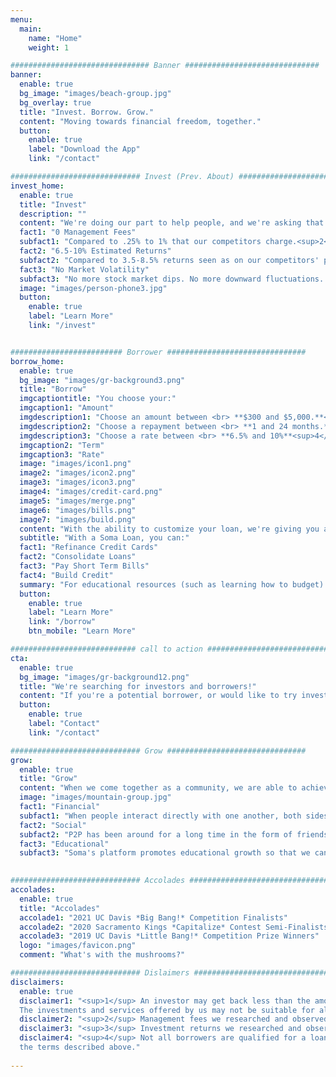 ```yaml
---
menu:
  main:
    name: "Home"
    weight: 1

############################### Banner ##############################
banner:
  enable: true
  bg_image: "images/beach-group.jpg"
  bg_overlay: true
  title: "Invest. Borrow. Grow."
  content: "Moving towards financial freedom, together."
  button:
    enable: true
    label: "Download the App"
    link: "/contact"

############################# Invest (Prev. About) #################################
invest_home:
  enable: true
  title: "Invest"
  description: ""
  content: "We're doing our part to help people, and we're asking that you do the same. Now, with our Investment Protection feature, you can invest knowing that all your investments are secure from losses.<sup>1</sup>"
  fact1: "0 Management Fees"
  subfact1: "Compared to .25% to 1% that our competitors charge.<sup>2</sup>"
  fact2: "6.5-10% Estimated Returns"
  subfact2: "Compared to 3.5-8.5% returns seen as on our competitors' platforms.<sup>3</sup>"
  fact3: "No Market Volatility"
  subfact3: "No more stock market dips. No more downward fluctuations. Just a<br>steady stream of money, guaranteed."
  image: "images/person-phone3.jpg"
  button:
    enable: true
    label: "Learn More"
    link: "/invest"


######################### Borrower ###############################
borrow_home:
  enable: true
  bg_image: "images/gr-background3.png"
  title: "Borrow"
  imgcaptiontitle: "You choose your:"
  imgcaption1: "Amount"
  imgdescription1: "Choose an amount between <br> **$300 and $5,000.**<sup>4</sup>"
  imgdescription2: "Choose a repayment between <br> **1 and 24 months.**<sup>4</sup>"
  imgdescription3: "Choose a rate between <br> **6.5% and 10%**<sup>4</sup>"
  imgcaption2: "Term"
  imgcaption3: "Rate"
  image: "images/icon1.png"
  image2: "images/icon2.png"
  image3: "images/icon3.png"
  image4: "images/credit-card.png"
  image5: "images/merge.png"
  image6: "images/bills.png"
  image7: "images/build.png"
  content: "With the ability to customize your loan, we're giving you a voice in your financial life. The sign-up process is fast, convenient, and now in your hands. Make your next loan a Soma loan."
  subtitle: "With a Soma Loan, you can:"
  fact1: "Refinance Credit Cards"
  fact2: "Consolidate Loans"
  fact3: "Pay Short Term Bills"
  fact4: "Build Credit"
  summary: "For educational resources (such as learning how to budget) or to see what else you can do with a Soma Loan, please hit the *Learn More* button below."
  button:
    enable: true
    label: "Learn More"
    link: "/borrow"
    btn_mobile: "Learn More"

############################ call to action ###########################
cta:
  enable: true
  bg_image: "images/gr-background12.png"
  title: "We're searching for investors and borrowers!"
  content: "If you're a potential borrower, or would like to try investing on our platform<br> please contact us!"
  button:
    enable: true
    label: "Contact"
    link: "/contact"

############################# Grow ###############################
grow:
  enable: true
  title: "Grow"
  content: "When we come together as a community, we are able to achieve amazing things."
  image: "images/mountain-group.jpg"
  fact1: "Financial"
  subfact1: "When people interact directly with one another, both sides benefit. Together we can begin to move towards financial independence."
  fact2: "Social"
  subfact2: "P2P has been around for a long time in the form of friends, families, and communities giving and receiving from one another. Our goal it bring P2P back to our community roots. We're going big while we go small."
  fact3: "Educational"
  subfact3: "Soma's platform promotes educational growth so that we can each understand the basics of lending and investing."
  

############################# Accolades ###############################
accolades:
  enable: true
  title: "Accolades"
  accolade1: "2021 UC Davis *Big Bang!* Competition Finalists"
  accolade2: "2020 Sacramento Kings *Capitalize* Contest Semi-Finalists"
  accolade3: "2019 UC Davis *Little Bang!* Competition Prize Winners"
  logo: "images/favicon.png"
  comment: "What's with the mushrooms?"

############################# Dislaimers ###############################
disclaimers:
  enable: true
  disclaimer1: "<sup>1</sup> An investor may get back less than the amount invested. We make every effort to make investors 'whole' according to our Investment Protection service policy, but our Investment Protection feature does not guarantee repayment if a borrower stops paying.
  The investments and services offered by us may not be suitable for all investors. If you have any doubts as to the merits of an investment, you should seek advice from an independent financial advisor."
  disclaimer2: "<sup>2</sup> Management fees we researched and observed are from select investment platforms, including from our nearest competitors and from different brokerage services. You may find investing platforms that charge lower fees than what we describe on our site."
  disclaimer3: "<sup>3</sup> Investment returns we researched and observed are from select investment platforms, including from our nearest competitors. You may find investing platforms that offer returns greater than what we describe on our site."
  disclaimer4: "<sup>4</sup> Not all borrowers are qualified for a loan on our platform. Qualification is based on credit worthiness and ability to repay. If you are qualified to build a loan on our platform, the amount, rate, and length of repayment you are qualified for may be different than 
  the terms described above."
  
---
```

